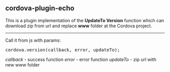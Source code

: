 <!--
#
# Licensed to the Apache Software Foundation (ASF) under one
# or more contributor license agreements.  See the NOTICE file
# distributed with this work for additional information
# regarding copyright ownership.  The ASF licenses this file
# to you under the Apache License, Version 2.0 (the
# "License"); you may not use this file except in compliance
# with the License.  You may obtain a copy of the License at
#
# http://www.apache.org/licenses/LICENSE-2.0
#
# Unless required by applicable law or agreed to in writing,
# software distributed under the License is distributed on an
# "AS IS" BASIS, WITHOUT WARRANTIES OR CONDITIONS OF ANY
#  KIND, either express or implied.  See the License for the
# specific language governing permissions and limitations
# under the License.
#
-->

cordova-plugin-echo
------------------------

This is a plugin implementation of the <b>UpdateTo Version</b> function which can download zip from url and replace <b>www</b> folder at the Cordova project.

------------------------
Call it from js with params:

  <pre>cordova.version(callback, error, updateTo);</pre>
  
  <i>callback</i> - success function
  <i>error</i> - error function
  <i>updateTo</i> - zip url with new www folder 
